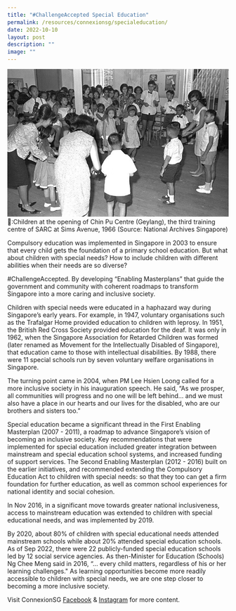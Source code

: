 ```yaml
---
title: "#ChallengeAccepted Special Education"
permalink: /resources/connexionsg/specialeducation/
date: 2022-10-10
layout: post
description: ""
image: ""
---
```

![](/images/connexionsg/2022/special%20education.jpg)
📸:Children at the opening of Chin Pu Centre (Geylang), the third training centre of SARC at Sims Avenue, 1966 (Source: National Archives Singapore)

Compulsory education was implemented in Singapore in 2003 to ensure that every child gets the foundation of a primary school education. But what about children with special needs? How to include children with different abilities when their needs are so diverse?

#ChallengeAccepted. By developing “Enabling Masterplans” that guide the government and community with coherent roadmaps to transform Singapore into a more caring and inclusive society.

Children with special needs were educated in a haphazard way during Singapore’s early years. For example, in 1947, voluntary organisations such as the Trafalgar Home provided education to children with leprosy. In 1951, the British Red Cross Society provided education for the deaf. It was only in 1962, when the Singapore Association for Retarded Children was formed (later renamed as Movement for the Intellectually Disabled of Singapore), that education came to those with intellectual disabilities. By 1988, there were 11 special schools run by seven voluntary welfare organisations in Singapore.

The turning point came in 2004, when PM Lee Hsien Loong called for a more inclusive society in his inauguration speech. He said, “As we prosper, all communities will progress and no one will be left behind… and we must also have a place in our hearts and our lives for the disabled, who are our brothers and sisters too.”

Special education became a significant thread in the First Enabling Masterplan (2007 - 2011), a roadmap to advance Singapore’s vision of becoming an inclusive society. Key recommendations that were implemented for special education included greater integration between mainstream and special education school systems, and increased funding of support services. The Second Enabling Masterplan (2012 - 2016) built on the earlier initiatives, and recommended extending the Compulsory Education Act to children with special needs: so that they too can get a firm foundation for further education, as well as common school experiences for national identity and social cohesion.

In Nov 2016, in a significant move towards greater national inclusiveness, access to mainstream education was extended to children with special educational needs, and was implemented by 2019.

By 2020, about 80% of children with special educational needs attended mainstream schools while about 20% attended special education schools. As of Sep 2022, there were 22 publicly-funded special education schools led by 12 social service agencies. As then-Minister for Education (Schools) Ng Chee Meng said in 2016, “… every child matters, regardless of his or her learning challenges." As learning opportunities become more readily accessible to children with special needs, we are one step closer to becoming a more inclusive society.

Visit ConnexionSG [Facebook](https://www.facebook.com/ConnexionSG) & [Instagram](https://www.instagram.com/connexionsg/) for more content.
